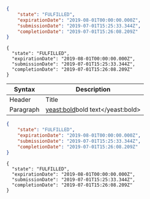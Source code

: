 ```json
{
	"state": "FULFILLED",
	"expirationDate": "2019-08-01T00:00:00.000Z",
	"submissionDate": "2019-07-01T15:25:33.344Z",
	"completionDate": "2019-07-01T15:26:08.209Z"
}
```

```{"title":"Response","language":"json"}
{
  "state": "FULFILLED",
  "expirationDate": "2019-08-01T00:00:00.000Z",
  "submissionDate": "2019-07-01T15:25:33.344Z",
  "completionDate": "2019-07-01T15:26:08.209Z"
}
```

| Syntax    | Description                        |
| --------- | ---------------------------------- |
| Header    | Title                              |
| Paragraph | <yeast:bold>bold text</yeast:bold> |

```json
{
	"state": "FULFILLED",
	"expirationDate": "2019-08-01T00:00:00.000Z",
	"submissionDate": "2019-07-01T15:25:33.344Z",
	"completionDate": "2019-07-01T15:26:08.209Z"
}
```

```{"title":"Response","language":"json"}
{
  "state": "FULFILLED",
  "expirationDate": "2019-08-01T00:00:00.000Z",
  "submissionDate": "2019-07-01T15:25:33.344Z",
  "completionDate": "2019-07-01T15:26:08.209Z"
}
```
